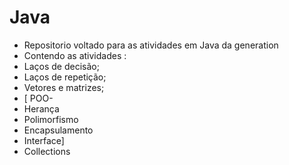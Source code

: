 # Java
- Repositorio voltado para as atividades em Java da generation
- Contendo as atividades :
- Laços de decisão;
- Laços de repetição;
- Vetores e matrizes;
- [ POO-
- Herança
- Polimorfismo
- Encapsulamento
- Interface]
- Collections
